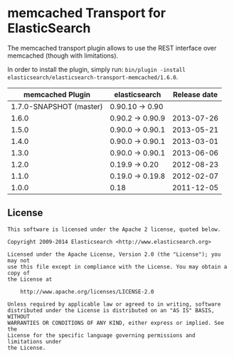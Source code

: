 memcached Transport for ElasticSearch
==================================

The memcached transport plugin allows to use the REST interface over memcached (though with limitations).

In order to install the plugin, simply run: `bin/plugin -install elasticsearch/elasticsearch-transport-memcached/1.6.0`.

|     memcached Plugin     | elasticsearch         | Release date |
|--------------------------|-----------------------|:------------:|
| 1.7.0-SNAPSHOT (master)  | 0.90.10 -> 0.90       |              |
| 1.6.0                    | 0.90.2 -> 0.90.9      |  2013-07-26  |
| 1.5.0                    | 0.90.0 -> 0.90.1      |  2013-05-21  |
| 1.4.0                    | 0.90.0 -> 0.90.1      |  2013-03-01  |
| 1.3.0                    | 0.90.0 -> 0.90.1      |  2013-06-06  |
| 1.2.0                    | 0.19.9 -> 0.20        |  2012-08-23  |
| 1.1.0                    | 0.19.0 -> 0.19.8      |  2012-02-07  |
| 1.0.0                    | 0.18                  |  2011-12-05  |

License
-------

    This software is licensed under the Apache 2 license, quoted below.

    Copyright 2009-2014 Elasticsearch <http://www.elasticsearch.org>

    Licensed under the Apache License, Version 2.0 (the "License"); you may not
    use this file except in compliance with the License. You may obtain a copy of
    the License at

        http://www.apache.org/licenses/LICENSE-2.0

    Unless required by applicable law or agreed to in writing, software
    distributed under the License is distributed on an "AS IS" BASIS, WITHOUT
    WARRANTIES OR CONDITIONS OF ANY KIND, either express or implied. See the
    License for the specific language governing permissions and limitations under
    the License.

